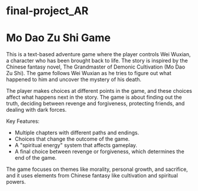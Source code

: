 # final-project_AR

# Mo Dao Zu Shi Game

This is a text-based adventure game where the player controls
Wei Wuxian, a character who has been brought back to life.
The story is inspired by the Chinese fantasy novel, The Grandmaster
of Demonic Cultivation (Mo Dao Zu Shi). The game follows Wei Wuxian
as he tries to figure out what happened to him and uncover the
mystery of his death.

The player makes choices at different points in the game, and
these choices affect what happens next in the story. The game is
about finding out the truth, deciding between revenge and forgiveness,
protecting friends, and dealing with dark forces.

Key Features:
- Multiple chapters with different paths and endings.
- Choices that change the outcome of the game.
- A "spiritual energy" system that affects gameplay.
- A final choice between revenge or forgiveness, which determines
the end of the game.

The game focuses on themes like morality, personal growth, and
sacrifice, and it uses elements from Chinese fantasy like cultivation
and spiritual powers.
